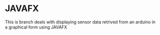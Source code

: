 #  JAVAFX
This is branch deals with displaying sensor data retrived from an arduino in a graphical form using JAVAFX
